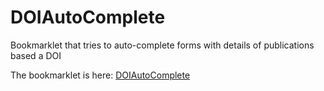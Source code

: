 # DOIAutoComplete
Bookmarklet that tries to auto-complete forms with details of publications based a DOI

The bookmarklet is here: [DOIAutoComplete]("javascript:(function(){document.body.appendChild(document.createElement('script')).src='...';})();")
